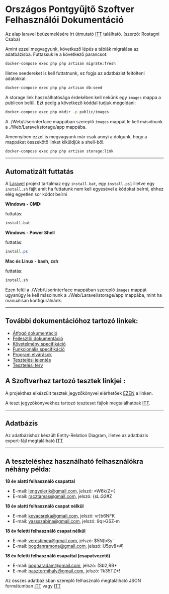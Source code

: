 # Országos Pontgyűjtő Szoftver Felhasználói Dokumentáció

Az alap laravel beüzemelésére írt útmutató [ITT](https://github.com/HernadiB/Vizsgaremek/blob/main/Web/UserInterface/Laravel/README.md) található. (szerző: Rostagni Csaba)

Amint ezzel megvagyunk, következő lépés a táblák migrálása az adatbázisba.
Futtassuk le a következő parancsot:

```bash
docker-compose exec php php artisan migrate:fresh
```

Illetve seedereket is kell futtatnunk, ez fogja az adatbázist feltölteni adatokkal:

```bash
docker-compose exec php php artisan db:seed
```

A storage link használhatósága érdekében kell nekünk egy `images` mappa a publicon belül.
Ezt pedig a következő kóddal tudjuk megoldani:

```bash
docker-compose exec php mkdir -p public/images
```

A ./Web/Userinterface mappában szereplő `images` mappát le kell másolnunk a ./Web/Laravel/storage/app mappába.

Amennyiben ezzel is megvagyunk már csak annyi a dolgunk, hogy a mappákat összekötő linket kiküldjük a shell-ből.

```bash
docker-compose exec php php artisan storage:link
```
---

## Automatizált futtatás

 A [Laravel](https://github.com/HernadiB/Vizsgaremek/tree/main/Web/UserInterface/Laravel) projekt tartalmaz egy `install.bat`, egy `install.ps1` illetve egy `install.sh` fájlt amit ha futtatunk nem kell egyesével a kódokat beírni, ehhez elég egyetlen sor kódot beírni


**Windows - CMD:**

futtatás:
```bash
install.bat
```

**Windows - Power Shell**

futtatás:
```powershell
install.ps
```

**Mac és Linux - bash, zsh**

futtatás:
```bash
install.sh
```

Ezen felül a ./Web/Userinterface mappában szereplő `images` mappát ugyanúgy le kell másolnunk a ./Web/Laravel/storage/app mappába, mint ha manuálisan konfigurálnánk.

---

## További dokumentációhoz tartozó linkek: 
- [Átfogó dokumentáció](https://docs.google.com/document/d/1rJbhp3xkCOQ58FM-NjkxjJBm-VZ9g-AMQw8iK-6CObc/edit)
- [Fejlesztői dokumentáció](https://docs.google.com/document/d/1pvqvb6A-6GUKe8qrS2tPRnYMjQeAJy4K5cVyzHKfSXU/edit)
- [Követelmény specifikáció](https://docs.google.com/document/d/1A0QRimkK1UXkKKfk2Lq60_SSoSakkj6kAxHRRs-btn8/edit)
- [Funkcionális specifikáció](https://docs.google.com/document/d/1MNaBvbd3mw4Clm1nx-DGGcet4M92TVrdYmEbd_CgdSk/edit)
- [Program elvárások](https://docs.google.com/document/d/1LsFn5bHUQSGTNGgkdbWjd6KCK4ykbzVLim8lERvP11Y/edit)
- [Tesztelési jelentés](https://docs.google.com/document/d/1Mw8-iW1jJNe9uCh6xftvkANOyZxBNmvKurSQXk8criQ/edit)
- [Tesztelési terv](https://docs.google.com/document/d/18bBNLE0fV8S815fAStYoJOUvFy-CnA-waySWnXYwjF8/edit)


## A Szoftverhez tartozó tesztek linkjei :

A projekthez elkészült tesztek jegyzőkönyvei elérhetőek [EZEN](https://drive.google.com/drive/folders/164-jEiP4vM80p7J3rR_Jao7seB0O4jZ9?usp=sharing) a linken.

A teszt jegyzőkönyvekhez tartozó teszteset fájlok megtalálhatóak [ITT](https://github.com/HernadiB/Vizsgaremek/tree/main/docs/Test).

---

## Adatbázis

Az adatbázishoz készült Entity-Relation Diagram, illetve az adatbázis export-fájl megtalálható [ITT](https://github.com/HernadiB/Vizsgaremek/tree/main/Web/Adatb%C3%A1zis)

---

## A teszteléshez használható felhasználókra néhány példa:

**18 év alatti felhasználó csapattal**
- E-mail: lengyelerik@gmail.com, jelszó: =W6k(Z>{
- E-mail: racztamas@gmail.com, jelszó: {sL.G2#Z

**18 év alatti felhasználó csapat nélkül**
- E-mail: kovacsreka@gmail.com, jelszó: vr)b6NFK
- E-mail: vassszabina@gmail.com, jelszó: 9q>GSZ-m

**18 év feletti felhasználó csapat nélkül**
- E-mail: verestimea@gmail.com, jelszó: $5N)bSy`
- E-mail: bogdanramona@gmail.com, jelszó: U5pv8>#]

**18 év feletti felhasználó csapattal (csapatvezető)**
- E-mail: bognaradam@gmail.com, jelszó: (Sb2,RB*
- E-mail: pasztormihaly@gmail.com, jelszó: ?k35TZ*!

Az összes adatbázisban szereplő felhasználó megtalálható JSON formátumban [ITT](https://github.com/HernadiB/Vizsgaremek/blob/main/Web/Adatb%C3%A1zis/users.json) vagy [ITT](https://github.com/HernadiB/Vizsgaremek/blob/main/Web/UserInterface/Laravel/database/data/users.json)
